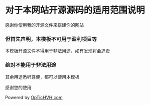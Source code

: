 <h1>对于本网站开源源码的适用范围说明</h1>
<p>感谢你使用我的开源文件来搭建你的网站</p>
<h3>但首先声明，本模板不可用于盈利项目等</h3>
<p>本模板开源文件不得用于非法用途，如有发现将会追责</p>
<h3>绝对不能用于非法用途</h3>
<p>其余用途悉听尊便，都可以使用本模板</p>
<p>感谢您的使用</p>
<p>Powered by <a href="http://OpTicHVH.com/" target="_blank" title="OpTic OP team">OpTicHVH.com</a></p>
